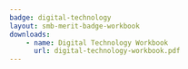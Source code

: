 ```yaml
---
badge: digital-technology
layout: smb-merit-badge-workbook
downloads:
    - name: Digital Technology Workbook
      url: digital-technology-workbook.pdf
---
```

